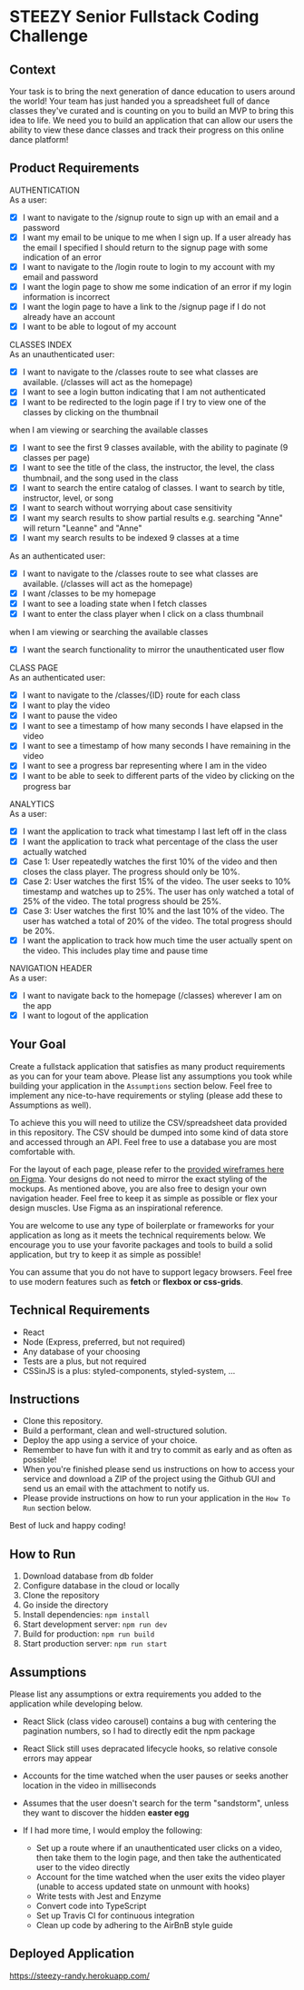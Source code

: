 # STEEZY Senior Fullstack Coding Challenge

## Context

Your task is to bring the next generation of dance education to users around the world! Your team has just handed you a spreadsheet full of dance classes they've curated and is counting on you to build an MVP to bring this idea to life. We need you to build an application that can allow our users the ability to view these dance classes and track their progress on this online dance platform!

## Product Requirements

AUTHENTICATION  
As a user:

- [x] I want to navigate to the /signup route to sign up with an email and a password
- [x] I want my email to be unique to me when I sign up. If a user already has the email I specified I should return to the signup page with some indication of an error
- [x] I want to navigate to the /login route to login to my account with my email and password
- [x] I want the login page to show me some indication of an error if my login information is incorrect
- [x] I want the login page to have a link to the /signup page if I do not already have an account
- [x] I want to be able to logout of my account

CLASSES INDEX  
As an unauthenticated user:

- [x] I want to navigate to the /classes route to see what classes are available. (/classes will act as the homepage)
- [x] I want to see a login button indicating that I am not authenticated
- [x] I want to be redirected to the login page if I try to view one of the classes by clicking on the thumbnail

when I am viewing or searching the available classes

- [x] I want to see the first 9 classes available, with the ability to paginate (9 classes per page)
- [x] I want to see the title of the class, the instructor, the level, the class thumbnail, and the song used in the class
- [x] I want to search the entire catalog of classes. I want to search by title, instructor, level, or song
- [x] I want to search without worrying about case sensitivity
- [x] I want my search results to show partial results e.g. searching "Anne" will return "Leanne" and "Anne"
- [x] I want my search results to be indexed 9 classes at a time

As an authenticated user:

- [x] I want to navigate to the /classes route to see what classes are available. (/classes will act as the homepage)
- [x] I want /classes to be my homepage
- [x] I want to see a loading state when I fetch classes
- [x] I want to enter the class player when I click on a class thumbnail

when I am viewing or searching the available classes

- [x] I want the search functionality to mirror the unauthenticated user flow

CLASS PAGE  
As an authenticated user:

- [x] I want to navigate to the /classes/{ID} route for each class
- [x] I want to play the video
- [x] I want to pause the video
- [x] I want to see a timestamp of how many seconds I have elapsed in the video
- [x] I want to see a timestamp of how many seconds I have remaining in the video
- [x] I want to see a progress bar representing where I am in the video
- [x] I want to be able to seek to different parts of the video by clicking on the progress bar

ANALYTICS  
As a user:

- [x] I want the application to track what timestamp I last left off in the class
- [x] I want the application to track what percentage of the class the user actually watched
- [x] Case 1: User repeatedly watches the first 10% of the video and then closes the class player. The progress should only be 10%.
- [x] Case 2: User watches the first 15% of the video. The user seeks to 10% timestamp and watches up to 25%. The user has only watched a total of 25% of the video. The total progress should be 25%.
- [x] Case 3: User watches the first 10% and the last 10% of the video. The user has watched a total of 20% of the video. The total progress should be 20%.
- [x] I want the application to track how much time the user actually spent on the video. This includes play time and pause time

NAVIGATION HEADER  
As a user:

- [x] I want to navigate back to the homepage (/classes) wherever I am on the app
- [x] I want to logout of the application

## Your Goal

Create a fullstack application that satisfies as many product requirements as you can for your team above. Please list any assumptions you took while building your application in the `Assumptions` section below. Feel free to implement any nice-to-have requirements or styling (please add these to Assumptions as well).

To achieve this you will need to utilize the CSV/spreadsheet data provided in this repository. The CSV should be dumped into some kind of data store and accessed through an API. Feel free to use a database you are most comfortable with.

For the layout of each page, please refer to the [provided wireframes here on Figma](https://www.figma.com/file/2PJs4oGfknIqokVHVN9xLH/%5BWEB%5D-Classes-Take-Home-Test?node-id=1060%3A178). Your designs do not need to mirror the exact styling of the mockups. As mentioned above, you are also free to design your own navigation header. Feel free to keep it as simple as possible or flex your design muscles. Use Figma as an inspirational reference.

You are welcome to use any type of boilerplate or frameworks for your application as long as it meets the technical requirements below. We encourage you to use your favorite packages and tools to build a solid application, but try to keep it as simple as possible!

You can assume that you do not have to support legacy browsers. Feel free to use modern features such as **fetch** or **flexbox or css-grids**.

## Technical Requirements

- React
- Node (Express, preferred, but not required)
- Any database of your choosing
- Tests are a plus, but not required
- CSSinJS is a plus: styled-components, styled-system, ...

## Instructions

- Clone this repository.
- Build a performant, clean and well-structured solution.
- Deploy the app using a service of your choice.
- Remember to have fun with it and try to commit as early and as often as possible!
- When you're finished please send us instructions on how to access your service and download a ZIP of the project using the Github GUI and send us an email with the attachment to notify us.
- Please provide instructions on how to run your application in the `How To Run` section below.

Best of luck and happy coding!

## How to Run

1. Download database from db folder
2. Configure database in the cloud or locally
3. Clone the repository
4. Go inside the directory
5. Install dependencies:
   `npm install`
6. Start development server:
   `npm run dev`
7. Build for production:
   `npm run build`
8. Start production server:
   `npm run start`

## Assumptions

Please list any assumptions or extra requirements you added to the application while developing below.

- React Slick (class video carousel) contains a bug with centering the pagination numbers, so I had to directly edit the npm package
- React Slick still uses depracated lifecycle hooks, so relative console errors may appear
- Accounts for the time watched when the user pauses or seeks another location in the video in milliseconds
- Assumes that the user doesn't search for the term "sandstorm", unless they want to discover the hidden **easter egg**

- If I had more time, I would employ the following:
  - Set up a route where if an unauthenticated user clicks on a video, then take them to the login page, and then take the authenticated user to the video directly
  - Account for the time watched when the user exits the video player (unable to access updated state on unmount with hooks)
  - Write tests with Jest and Enzyme
  - Convert code into TypeScript
  - Set up Travis CI for continuous integration
  - Clean up code by adhering to the AirBnB style guide

## Deployed Application

https://steezy-randy.herokuapp.com/
